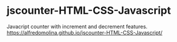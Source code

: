 # jscounter-HTML-CSS-Javascript
Javacript counter with increment and decrement features.
https://alfredomolina.github.io/jscounter-HTML-CSS-Javascript/
